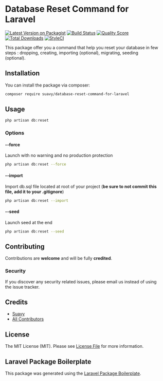 # Database Reset Command for Laravel

[![Latest Version on Packagist](https://img.shields.io/packagist/v/suavy/database-reset-command-for-laravel.svg?style=flat-square)](https://packagist.org/packages/suavy/database-reset-command-for-laravel)
[![Build Status](https://img.shields.io/travis/suavy/database-reset-command-for-laravel/master.svg?style=flat-square)](https://travis-ci.org/suavy/database-reset-command-for-laravel)
[![Quality Score](https://img.shields.io/scrutinizer/g/suavy/database-reset-command-for-laravel.svg?style=flat-square)](https://scrutinizer-ci.com/g/suavy/database-reset-command-for-laravel)
[![Total Downloads](https://img.shields.io/packagist/dt/suavy/database-reset-command-for-laravel.svg?style=flat-square)](https://packagist.org/packages/suavy/database-reset-command-for-laravel)
[![StyleCI](https://github.styleci.io/repos/250306786/shield?branch=master)](https://github.styleci.io/repos/250306786)

This package offer you a command that help you reset your database in few steps : dropping, creating, importing (optional), migrating, seeding (optional).

## Installation

You can install the package via composer:

``` bash
composer require suavy/database-reset-command-for-laravel
```

## Usage

``` bash
php artisan db:reset
```
### Options
#### --force
Launch with no warning and no production protection
``` bash
php artisan db:reset --force
```
#### --import
Import db.sql file located at root of your project (__be sure to not commit this file, add it to your .gitignore__)
``` bash
php artisan db:reset --import
```

#### --seed
Launch seed at the end
``` bash
php artisan db:reset --seed
```

## Contributing

Contributions are **welcome** and will be fully **credited**.

### Security

If you discover any security related issues, please email us instead of using the issue tracker.

## Credits

- [Suavy](https://github.com/suavy)
- [All Contributors](../../contributors)

## License

The MIT License (MIT). Please see [License File](LICENSE.md) for more information.

## Laravel Package Boilerplate

This package was generated using the [Laravel Package Boilerplate](https://laravelpackageboilerplate.com).
